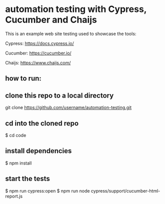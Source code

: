 # automation testing with Cypress, Cucumber and Chaijs

This is an example web site testing used to showcase the tools:

Cypress:
https://docs.cypress.io/

Cucumber: 
https://cucumber.io/

Chaijs:
https://www.chaijs.com/


## how to run: 

## clone this repo to a local directory
git clone https://github.com/username/automation-testing.git

## cd into the cloned repo
$ cd code

## install dependencies
$ npm install

## start the tests
$ npm run cypress:open
$ npm run node cypress/support/cucumber-html-report.js
